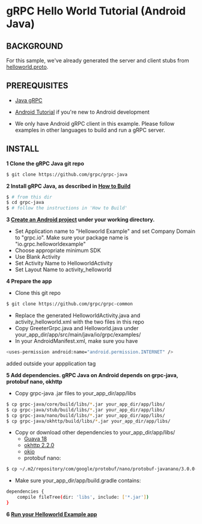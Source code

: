 gRPC Hello World Tutorial (Android Java)
========================

BACKGROUND
-------------
For this sample, we've already generated the server and client stubs from [helloworld.proto](https://github.com/grpc/grpc-common/blob/master/protos/helloworld.proto). 

PREREQUISITES
-------------
- [Java gRPC](https://github.com/grpc/grpc-java)

- [Android Tutorial](https://developer.android.com/training/basics/firstapp/index.html) if you're new to Android development

- We only have Android gRPC client in this example. Please follow examples in other languages to build and run a gRPC server.

INSTALL
-------
**1 Clone the gRPC Java git repo**
```sh
$ git clone https://github.com/grpc/grpc-java
```

**2 Install gRPC Java, as described in [How to Build](https://github.com/grpc/grpc-java#how-to-build)**
```sh
$ # from this dir
$ cd grpc-java
$ # follow the instructions in 'How to Build'
```

**3 [Create an Android project](https://developer.android.com/training/basics/firstapp/creating-project.html) under your working directory.**
- Set Application name to "Helloworld Example" and set Company Domain to "grpc.io". Make sure your package name is "io.grpc.helloworldexample"
- Choose appropriate minimum SDK
- Use Blank Activity
- Set Activity Name to HelloworldActivity
- Set Layout Name to activity_helloworld

**4 Prepare the app**
- Clone this git repo
```sh
$ git clone https://github.com/grpc/grpc-common

```
- Replace the generated HelloworldActivity.java and activity_helloworld.xml with the two files in this repo
- Copy GreeterGrpc.java and Helloworld.java under your_app_dir/app/src/main/java/io/grpc/examples/
- In your AndroidManifest.xml, make sure you have
```sh
<uses-permission android:name="android.permission.INTERNET" />
```
added outside your appplication tag

**5 Add dependencies. gRPC Java on Android depends on grpc-java, protobuf nano, okhttp**
- Copy grpc-java .jar files to your_app_dir/app/libs
```sh
$ cp grpc-java/core/build/libs/*.jar your_app_dir/app/libs/
$ cp grpc-java/stub/build/libs/*.jar your_app_dir/app/libs/
$ cp grpc-java/nano/build/libs/*.jar your_app_dir/app/libs/
$ cp grpc-java/okhttp/build/libs/*.jar your_app_dir/app/libs/
```
- Copy or download other dependencies to your_app_dir/app/libs/
  - [Guava 18](http://search.maven.org/remotecontent?filepath=com/google/guava/guava/18.0/guava-18.0.jar)
  - [okhttp 2.2.0](http://repo1.maven.org/maven2/com/squareup/okhttp/okhttp/2.2.0/okhttp-2.2.0.jar)
  - [okio](https://github.com/square/okio)
  - protobuf nano:
```sh
$ cp ~/.m2/repository/com/google/protobuf/nano/protobuf-javanano/3.0.0-alpha-2/protobuf-javanano-3.0.0-alpha-2.jar your_app_dir/app/libs/
```
- Make sure your_app_dir/app/build.gradle contains:
```sh
dependencies {
    compile fileTree(dir: 'libs', include: ['*.jar'])
}
```

**6 [Run your Helloworld Example app](https://developer.android.com/training/basics/firstapp/running-app.html)**
